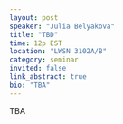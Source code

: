 ```yaml
---
layout: post
speaker: "Julia Belyakova"
title: "TBD"
time: 12p EST
location: "LWSN 3102A/B"
category: seminar
invited: false
link_abstract: true
bio: "TBA"
---
```

TBA

